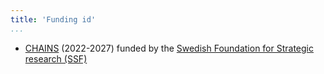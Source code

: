 ```yaml
---
title: 'Funding id'
...
```


- [CHAINS](https://chains.proj.kth.se/) (2022-2027) funded by the [Swedish Foundation for Strategic research (SSF)](https://strategiska.se/pressmeddelande/de-fick-bidragen-i-future-software-systems/)